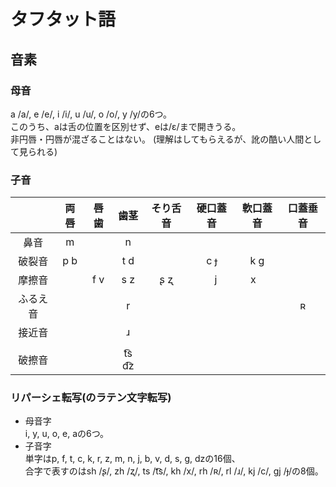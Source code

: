# タフタット語
## 音素
### 母音
a /a/, e /e/, i /i/, u /u/, o /o/, y /y/の6つ。  
このうち、aは舌の位置を区別せず、eは/ɛ/まで開きうる。  
非円唇・円唇が混ざることはない。
(理解はしてもらえるが、訛の酷い人間として見られる)

### 子音

|| 両唇 | 唇歯 | 歯茎 | そり舌音 | 硬口蓋音 | 軟口蓋音 | 口蓋垂音 |
|:---:|:---:|:---:|:---:|:---:|:---:|:---:|:---:|
| 鼻音 | m || n |||||
| 破裂音 | p b || t d || c ɟ | k g ||
| 摩擦音 || f v | s z | ʂ ʐ | &nbsp;&nbsp;&nbsp;j | x&nbsp;&nbsp;&nbsp; ||
| ふるえ音 ||| r |||| ʀ |
| 接近音 ||| ɹ |||||
|||||||||
| 破擦音 ||| t͡s d͡z |||||

### リパーシェ転写(のラテン文字転写)
- 母音字  
i, y, u, o, e, aの6つ。  
- 子音字  
単字はp, f, t, c, k, r, z, m, n, j, b, v, d, s, g, dzの16個、  
合字で表すのはsh /ʂ/, zh /ʐ/, ts /t͡s/, kh /x/, rh /ʀ/, rl /ɹ/, kj /c/, gj /ɟ/の8個。  
